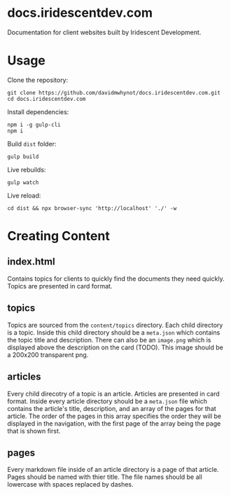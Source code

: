 # docs.iridescentdev.com

Documentation for client websites built by Iridescent Development.

# Usage

Clone the repository:

```
git clone https://github.com/davidmwhynot/docs.iridescentdev.com.git
cd docs.iridescentdev.com
```

Install dependencies:

```
npm i -g gulp-cli
npm i
```

Build `dist` folder:

```
gulp build
```

Live rebuilds:

```
gulp watch
```

Live reload:

```
cd dist && npx browser-sync 'http://localhost' './' -w
```

# Creating Content

## index.html

Contains topics for clients to quickly find the documents they need quickly. Topics are presented in card format.

## topics

Topics are sourced from the `content/topics` directory. Each child directory is a topic. Inside this child directory should be a `meta.json` which contains the topic title and description. There can also be an `image.png` which is displayed above the description on the card (TODO). This image should be a 200x200 transparent png.

## articles

Every child direcotry of a topic is an article. Articles are presented in card format.
Inside every article directory should be a `meta.json` file which contains the article's title, description, and an array of the pages for that article. The order of the pages in this array specifies the order they will be displayed in the navigation, with the first page of the array being the page that is shown first.

## pages

Every markdown file inside of an article directory is a page of that article. Pages should be named with thier title. The file names should be all lowercase with spaces replaced by dashes.
